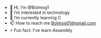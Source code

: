 - 👋 Hi, I’m @Bolmog1
- 👀 I’m interested in technology
- 🌱 I’m currently learning C
- 📫 How to reach me Bolmog01@gmail.com
- ⚡ Fun fact: I've learn Assembly

<!---
Bolmog1/Bolmog1 is a ✨ special ✨ repository because its `README.md` (this file) appears on your GitHub profile.
You can click the Preview link to take a look at your changes.
--->
